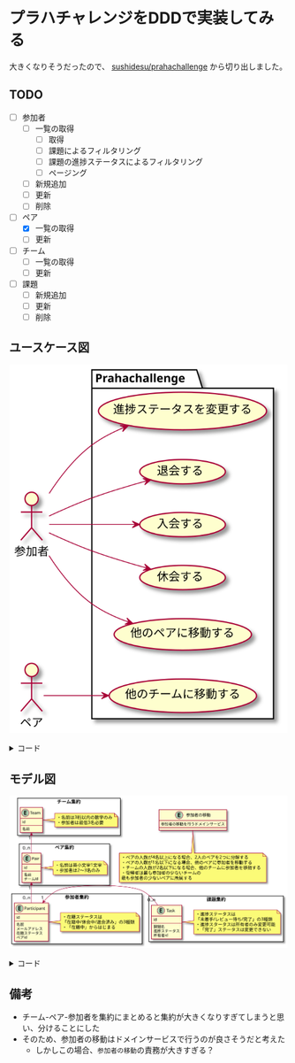# プラハチャレンジをDDDで実装してみる

大きくなりそうだったので、 [sushidesu/prahachallenge](https://github.com/sushidesu/prahachallenge) から切り出しました。

## TODO

- [ ] 参加者
  - [ ] 一覧の取得
    - [ ] 取得
    - [ ] 課題によるフィルタリング
    - [ ] 課題の進捗ステータスによるフィルタリング
    - [ ] ページング
  - [ ] 新規追加
  - [ ] 更新
  - [ ] 削除
- [ ] ペア
  - [x] 一覧の取得
  - [ ] 更新
- [ ] チーム
  - [ ] 一覧の取得
  - [ ] 更新
- [ ] 課題
  - [ ] 新規追加
  - [ ] 更新
  - [ ] 削除

## ユースケース図

![usecase](docs/usecase.svg)

<details><summary>コード</summary>

```plantuml
left to right direction

actor 参加者 as participant

actor ペア as pair

' actor チーム as team

package Prahachallenge {
  usecase "進捗ステータスを変更する" as change_task_status
  usecase "退会する" as leave
  usecase "入会する" as enter
  usecase "休会する" as recess
  usecase "他のペアに移動する" as move_pair

  usecase "他のチームに移動する" as move_team
}

participant --> change_task_status
participant --> leave
participant --> enter
participant --> recess
participant --> move_pair

pair --> move_team
```
</details>

## モデル図

![model](docs/model.svg)

<details><summary>コード</summary>

```plantuml

entity 参加者の移動 {
  参加者の移動を行うドメインサービス
}
note bottom
・ペアの人数が4名以上になる場合、2人のペアを2つに分解する
・ペアの人数が1名以下になる場合、他のペアに参加者を移動する
・チームの人数が2名以下になる場合、他のチームに参加者を移動する
・復帰者は最も参加者の少ないチームの
最も参加者の少ないペアに所属する
end note

rectangle チーム集約 {
  entity Team {
    id
    ---
    名前
  }
  note right of Team
  ・名前は3桁以内の数字のみ
  ・参加者は最低3名必要
  end note
}

rectangle ペア集約 {
  entity Pair {
    id
    ---
    名前
    チームid
  }
  note right of Pair
  ・名前は英小文字1文字
  ・参加者は2〜3名のみ
  end note
}

rectangle 参加者集約 {
  entity Participant {
    id
    ---
    名前
    メールアドレス
    在籍ステータス
    ペアid
  }
  note right of Participant
  ・在籍ステータスは
  「在籍中/休会中/退会済み」の3種類
  ・「在籍中」からはじまる
  end note
}

rectangle 課題集約 {
  entity Task {
    id
    ---
    課題名
    進捗ステータス
    所有者id
  }
  note right of Task
  ・進捗ステータスは
  「未着手/レビュー待ち/完了」の3種類
  ・進捗スタータスは所有者のみ変更可能
  ・「完了」ステータスは変更できない
  end note
}

Team "1" <-- "0..n" Pair
Pair "1" <-- "0..n" Participant
Participant "1" <- "0..n" Task
```
</details>

## 備考

- チーム-ペア-参加者を集約にまとめると集約が大きくなりすぎてしまうと思い、分けることにした
- そのため、参加者の移動はドメインサービスで行うのが良さそうだと考えた
  - しかしこの場合、`参加者の移動`の責務が大きすぎる？
